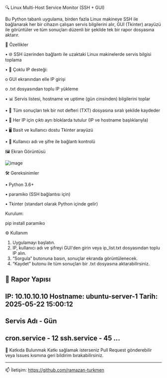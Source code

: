🔍 Linux Multi-Host Service Monitor (SSH + GUI)

Bu Python tabanlı uygulama, birden fazla Linux makineye SSH ile bağlanarak her bir cihazın çalışan servis bilgilerini alır, GUI (Tkinter) arayüzü ile görüntüler ve tüm sonuçları düzenli bir şekilde tek bir rapor dosyasına aktarır.

🚀 Özellikler

•	🌐 SSH üzerinden bağlantı ile uzaktaki Linux makinelerde servis bilgisi toplama

•	👥 Çoklu IP desteği:

o	GUI ekranından elle IP girişi

o	.txt dosyasından toplu IP yükleme

•	📊 Servis listesi, hostname ve uptime (gün cinsinden) bilgilerini toplar

•	💾 Tüm sonuçları tek bir not defteri (TXT) dosyasına sıralı şekilde kaydeder

•	🧩 Her IP için çıktı ayrı bloklarda tutulur (IP ve hostname başlıklarıyla)

•	🖥️ Basit ve kullanıcı dostu Tkinter arayüzü

•	🔐 Kullanıcı adı ve şifre ile bağlantı kontrolü

🖼️ Ekran Görüntüsü


 ![image](https://github.com/user-attachments/assets/40690d63-78a2-49b5-a7a8-a674f36a81b8)

🛠️ Gereksinimler

•	Python 3.6+

•	paramiko (SSH bağlantısı için)

•	Tkinter (standart olarak Python içinde gelir)

Kurulum:

pip install paramiko

⚙️ Kullanım

1.	Uygulamayı başlatın.
3.	IP, kullanıcı adı ve şifreyi GUI'den girin veya ip_list.txt dosyasından toplu IP alın.
4.	“Sorgula” butonuna basın, sonuçlar ekranda görüntülenecek.
5.	“Kaydet” butonu ile tüm sonuçları bir .txt dosyasına aktarabilirsiniz.

   
📁 Rapor Yapısı
--------------------------------------------------
IP: 10.10.10.10
Hostname: ubuntu-server-1
Tarih: 2025-05-22 15:00:12
--------------------------------------------------
Servis Adı                                             - Gün
--------------------------------------------------
cron.service                                          - 12
ssh.service                                           - 45
...
--------------------------------------------------
📌 Katkıda Bulunmak
Katkı sağlamak isterseniz Pull Request gönderebilir veya Issues kısmına geri bildirim bırakabilirsiniz.
________________________________________
📫 İletişim: https://github.com/ramazan-turkmen

